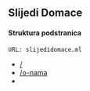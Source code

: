 ## Slijedi Domace
#### Struktura podstranica
```URL: slijedidomace.ml```

- [/](http://slijedidomace.ml/)
- [/o-nama](http://slijedidomace.ml/o-nama/)
- 